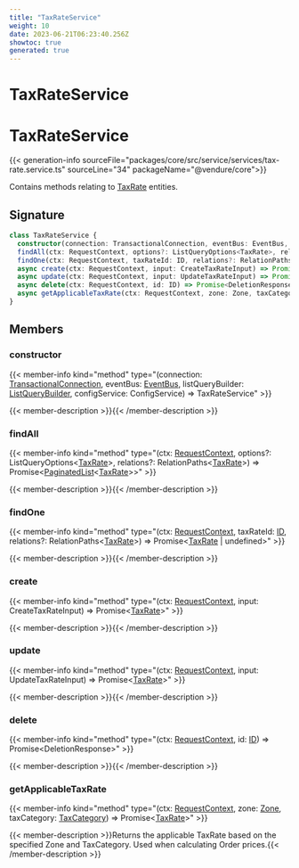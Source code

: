 ```yaml
---
title: "TaxRateService"
weight: 10
date: 2023-06-21T06:23:40.256Z
showtoc: true
generated: true
---
```

<!-- This file was generated from the Vendure source. Do not modify. Instead, re-run the "docs:build" script -->

# TaxRateService
<div class="symbol">


# TaxRateService

{{< generation-info sourceFile="packages/core/src/service/services/tax-rate.service.ts" sourceLine="34" packageName="@vendure/core">}}

Contains methods relating to <a href='/typescript-api/entities/tax-rate#taxrate'>TaxRate</a> entities.

## Signature

```TypeScript
class TaxRateService {
  constructor(connection: TransactionalConnection, eventBus: EventBus, listQueryBuilder: ListQueryBuilder, configService: ConfigService)
  findAll(ctx: RequestContext, options?: ListQueryOptions<TaxRate>, relations?: RelationPaths<TaxRate>) => Promise<PaginatedList<TaxRate>>;
  findOne(ctx: RequestContext, taxRateId: ID, relations?: RelationPaths<TaxRate>) => Promise<TaxRate | undefined>;
  async create(ctx: RequestContext, input: CreateTaxRateInput) => Promise<TaxRate>;
  async update(ctx: RequestContext, input: UpdateTaxRateInput) => Promise<TaxRate>;
  async delete(ctx: RequestContext, id: ID) => Promise<DeletionResponse>;
  async getApplicableTaxRate(ctx: RequestContext, zone: Zone, taxCategory: TaxCategory) => Promise<TaxRate>;
}
```
## Members

### constructor

{{< member-info kind="method" type="(connection: <a href='/typescript-api/data-access/transactional-connection#transactionalconnection'>TransactionalConnection</a>, eventBus: <a href='/typescript-api/events/event-bus#eventbus'>EventBus</a>, listQueryBuilder: <a href='/typescript-api/data-access/list-query-builder#listquerybuilder'>ListQueryBuilder</a>, configService: ConfigService) => TaxRateService"  >}}

{{< member-description >}}{{< /member-description >}}

### findAll

{{< member-info kind="method" type="(ctx: <a href='/typescript-api/request/request-context#requestcontext'>RequestContext</a>, options?: ListQueryOptions&#60;<a href='/typescript-api/entities/tax-rate#taxrate'>TaxRate</a>&#62;, relations?: RelationPaths&#60;<a href='/typescript-api/entities/tax-rate#taxrate'>TaxRate</a>&#62;) => Promise&#60;<a href='/typescript-api/common/paginated-list#paginatedlist'>PaginatedList</a>&#60;<a href='/typescript-api/entities/tax-rate#taxrate'>TaxRate</a>&#62;&#62;"  >}}

{{< member-description >}}{{< /member-description >}}

### findOne

{{< member-info kind="method" type="(ctx: <a href='/typescript-api/request/request-context#requestcontext'>RequestContext</a>, taxRateId: <a href='/typescript-api/common/id#id'>ID</a>, relations?: RelationPaths&#60;<a href='/typescript-api/entities/tax-rate#taxrate'>TaxRate</a>&#62;) => Promise&#60;<a href='/typescript-api/entities/tax-rate#taxrate'>TaxRate</a> | undefined&#62;"  >}}

{{< member-description >}}{{< /member-description >}}

### create

{{< member-info kind="method" type="(ctx: <a href='/typescript-api/request/request-context#requestcontext'>RequestContext</a>, input: CreateTaxRateInput) => Promise&#60;<a href='/typescript-api/entities/tax-rate#taxrate'>TaxRate</a>&#62;"  >}}

{{< member-description >}}{{< /member-description >}}

### update

{{< member-info kind="method" type="(ctx: <a href='/typescript-api/request/request-context#requestcontext'>RequestContext</a>, input: UpdateTaxRateInput) => Promise&#60;<a href='/typescript-api/entities/tax-rate#taxrate'>TaxRate</a>&#62;"  >}}

{{< member-description >}}{{< /member-description >}}

### delete

{{< member-info kind="method" type="(ctx: <a href='/typescript-api/request/request-context#requestcontext'>RequestContext</a>, id: <a href='/typescript-api/common/id#id'>ID</a>) => Promise&#60;DeletionResponse&#62;"  >}}

{{< member-description >}}{{< /member-description >}}

### getApplicableTaxRate

{{< member-info kind="method" type="(ctx: <a href='/typescript-api/request/request-context#requestcontext'>RequestContext</a>, zone: <a href='/typescript-api/entities/zone#zone'>Zone</a>, taxCategory: <a href='/typescript-api/entities/tax-category#taxcategory'>TaxCategory</a>) => Promise&#60;<a href='/typescript-api/entities/tax-rate#taxrate'>TaxRate</a>&#62;"  >}}

{{< member-description >}}Returns the applicable TaxRate based on the specified Zone and TaxCategory. Used when calculating Order
prices.{{< /member-description >}}


</div>
